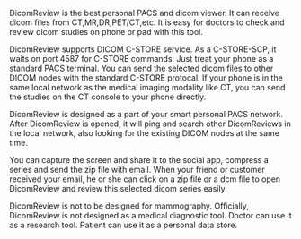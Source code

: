 DicomReview is the best personal PACS and dicom viewer. It can receive dicom files from CT,MR,DR,PET/CT,etc. It is easy for doctors to check and review dicom studies on phone or pad with this tool.

DicomReview supports DICOM C-STORE service. As a C-STORE-SCP, it waits on port 4587 for C-STORE commands. Just treat your phone as a standard PACS terminal. You can send the selected dicom files to other DICOM nodes with the standard C-STORE protocal. If your phone is in the same local network as the medical imaging modality like CT, you can send the studies on the CT console to your phone directly.

DicomReview is designed as a part of your smart personal PACS network. After DicomReview is opened, it will ping and search other DicomReviews in the local network, also looking for the existing DICOM nodes at the same time.

You can capture the screen and share it to the social app, compress a series and send the zip file with email. When your friend or customer received your email, he or she can click on a zip file or a dcm file to open DicomReview and review this selected dicom series easily.

DicomReview is not to be designed for mammography. Officially, DicomReview is not designed as a medical diagnostic tool. Doctor can use it as a research tool. Patient can use it as a personal data store.